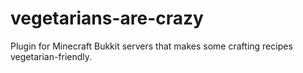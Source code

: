 vegetarians-are-crazy
=====================

Plugin for Minecraft Bukkit servers that makes some crafting recipes vegetarian-friendly.